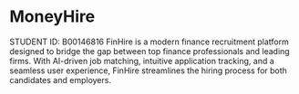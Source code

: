 # MoneyHire

STUDENT ID: B00146816
FinHire is a modern finance recruitment platform designed to bridge the gap between top finance professionals and leading firms. With AI-driven job matching, intuitive application tracking, and a seamless user experience, FinHire streamlines the hiring process for both candidates and employers.
